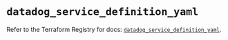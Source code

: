 # `datadog_service_definition_yaml`

Refer to the Terraform Registry for docs: [`datadog_service_definition_yaml`](https://registry.terraform.io/providers/datadog/datadog/3.50.0/docs/resources/service_definition_yaml).

